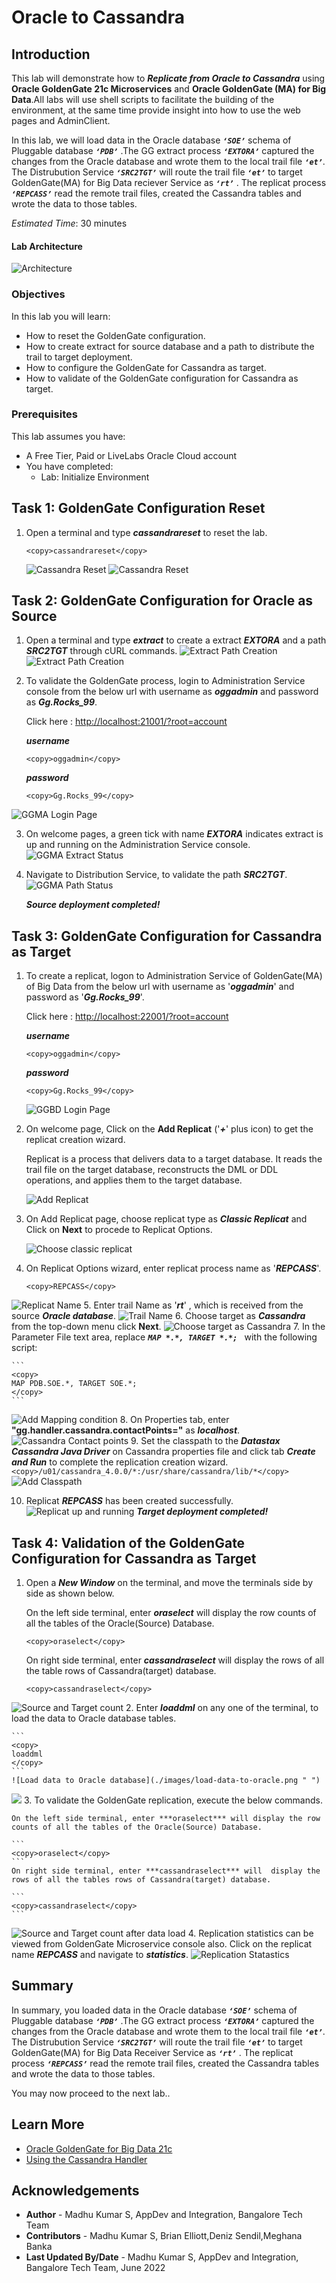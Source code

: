 #  Oracle to Cassandra

## Introduction

This lab will demonstrate how to  ***Replicate from  Oracle to Cassandra*** using **Oracle GoldenGate 21c Microservices** and **Oracle GoldenGate (MA) for Big Data**.All labs will use shell scripts to facilitate the building of the environment, at the same time provide insight into how to use the web pages and AdminClient.

In this lab, we will load data in the Oracle database ***`‘SOE’`*** schema of Pluggable database ***`‘PDB’`*** .The GG extract process ***`‘EXTORA’`*** captured the changes from the Oracle database and wrote them to the local trail file ***`‘et’`***. The Distrubution Service ***`‘SRC2TGT’`*** will route the trail file  ***`‘et’`*** to target GoldenGate(MA) for Big Data reciever Service as ***`‘rt’`*** . The replicat process ***`‘REPCASS’`*** read the remote trail files, created the Cassandra tables and wrote the data to those tables.

*Estimated Time*:  30 minutes

#### Lab Architecture

 ![Architecture](./images/architecture.png " ")

### Objectives
In this lab you will learn:
-  How to reset the GoldenGate configuration.
-  How to create extract for source database and a path to distribute the trail to target deployment.
-  How to configure the GoldenGate for Cassandra as target.
-  How to validate of the GoldenGate configuration for Cassandra as target.

### Prerequisites
This lab assumes you have:
- A Free Tier, Paid or LiveLabs Oracle Cloud account
- You have completed:
    - Lab: Initialize Environment

## Task 1: GoldenGate Configuration Reset

1.	Open  a terminal and type ***cassandrareset*** to reset the lab.

    ```
    <copy>cassandrareset</copy>
    ```
    ![Cassandra Reset](./images/cassandrareset-1.png " ")
    ![Cassandra Reset](./images/cassandrareset-2.png " ")

## Task 2: GoldenGate Configuration  for Oracle as Source
1.	Open  a terminal and type ***extract*** to create a extract ***EXTORA*** and a path ***SRC2TGT*** through cURL commands.
    ![Extract Path Creation](./images/extract.png " ")
    ![Extract Path Creation](./images/extract-path-creation.png " ")

2. To validate the GoldenGate process, login to Administration Service console from the below url with username as ***oggadmin*** and password as ***Gg.Rocks_99***.

    Click here : [http://localhost:21001/?root=account](http://localhost:21001/?root=account)


    ***username***

    ```
    <copy>oggadmin</copy>
    ```
    ***password***

    ```
    <copy>Gg.Rocks_99</copy>
    ```
![GGMA Login Page](./images/ggma-login-page.png " ")


3. On welcome pages, a green tick with name ***EXTORA*** indicates extract is up and running on the  Administration Service console.
        ![GGMA Extract Status](./images/ggma-extract-status.png " ")
4. Navigate to Distribution Service, to validate the path ***SRC2TGT***.
        ![GGMA Path Status](./images/ggma-path-status.png " ")

    ***Source deployment completed!***

## Task 3: GoldenGate Configuration  for Cassandra as Target
1. To create a replicat, logon to Administration Service of GoldenGate(MA) of Big Data from the below url with username as '***oggadmin***' and password as '***Gg.Rocks_99***'.

    Click here : [http://localhost:22001/?root=account](http://localhost:22001/?root=account)


    ***username***

    ```
    <copy>oggadmin</copy>
    ```
    ***password***

    ```
    <copy>Gg.Rocks_99</copy>
    ```

    ![GGBD Login Page](./images/ggbd-login-page.png " ")

2. On welcome page, Click on the **Add Replicat** ('***+***' plus icon) to get the replicat creation wizard.

    Replicat is a process that delivers data to a target database. It reads the trail file on the target database, reconstructs the DML or DDL operations, and applies them to the target database.

    ![Add Replicat](./images/add-replicat.png " ")

3. On Add Replicat page, choose replicat type as ***Classic Replicat*** and Click on **Next** to procede to Replicat Options.    

    ![Choose classic replicat](./images/choose-classic-replicat.png " ")
4. On Replicat Options wizard, enter replicat process name as '***REPCASS***'.

    ```
    <copy>REPCASS</copy>
    ```
![Replicat Name](./images/replicat-name.png " ")
5.  Enter trail Name as '***rt***' , which is received from the source ***Oracle database***.
![Trail Name](./images/trail-name.png " ")
6.  Choose target as ***Cassandra*** from the top-down menu click **Next**.
![Choose target as Cassandra](./images/choose-target-as-cassandra.png " ")
7. In the Parameter File text area, replace ***`MAP *.*, TARGET *.*; `*** with the following script:

    ```
    <copy>
    MAP PDB.SOE.*, TARGET SOE.*;
    </copy>
    ```
![Add Mapping condition](./images/add-mapping-condition.png " ")
8. On Properties tab, enter **"gg.handler.cassandra.contactPoints="** as ***localhost***.
![Cassandra Contact points](./images/cassandra-contactpoints.png " ")
9. Set the classpath to the ***Datastax Cassandra Java Driver*** on Cassandra properties file and click tab ***Create and Run*** to complete the replication creation wizard.
    ```
    <copy>/u01/cassandra_4.0.0/*:/usr/share/cassandra/lib/*</copy>
    ```
![Add Classpath](./images/add-classpath.png " ")

10. Replicat ***REPCASS*** has been created successfully.
![Replicat up and running](./images/replicat-up-and-running.png " ")
    ***Target deployment completed!***

## Task 4: Validation of the GoldenGate Configuration for Cassandra as Target

1. Open a ***New Window*** on the terminal, and move the terminals side by side as shown below.


    On the left side terminal, enter ***oraselect*** will display the row counts of all the tables of the Oracle(Source) Database.
    ```
    <copy>oraselect</copy>
    ```
    On right side terminal, enter ***cassandraselect*** will  display the rows of all the table rows of Cassandra(target) database.

    ```
    <copy>cassandraselect</copy>
    ```
![Source and Target count](./images/source-and-target-count.png " ")
2. Enter ***loaddml*** on any one of the terminal, to load the data to Oracle database tables.

    ```
    <copy>
    loaddml
    </copy>
    ```
    ![Load data to Oracle database](./images/load-data-to-oracle.png " ")
![](./images/lab4_18.png " ")
3. To validate the GoldenGate replication, execute the below commands.

    On the left side terminal, enter ***oraselect*** will display the row counts of all the tables of the Oracle(Source) Database.

    ```
    <copy>oraselect</copy>
    ```
    On right side terminal, enter ***cassandraselect*** will  display the rows of all the tables rows of Cassandra(target) database.

    ```
    <copy>cassandraselect</copy>
    ```
![Source and Target count after data load](./images/source-and-target-count-after-data-load.png " ")
4. Replication statistics can be viewed from GoldenGate Microservice console also. Click on the replicat name ***REPCASS*** and navigate to ***statistics***.
![Replication Statastics](./images/replication-statastics.png " ")


## Summary
In summary, you loaded data in the Oracle database ***`‘SOE’`*** schema of Pluggable database ***`‘PDB’`*** .The GG extract process ***`‘EXTORA’`*** captured the changes from the Oracle database and wrote them to the local trail file ***`‘et’`***. The Distrubution Service ***`‘SRC2TGT’`*** will route the trail file  ***`‘et’`*** to target GoldenGate(MA) for Big Data Receiver Service as ***`‘rt’`*** . The replicat process ***`‘REPCASS’`*** read the remote trail files, created the Cassandra tables and wrote the data to those tables.

You may now proceed to the next lab..

## Learn More

* [Oracle GoldenGate for Big Data 21c ](https://docs.Oracle.com/en/middleware/goldengate/big-data/21.1/index.html)
* [Using the Cassandra Handler ](https://docs.Oracle.com/en/middleware/goldengate/big-data/21.1/gadbd/using-cassandra-handler.html)
## Acknowledgements
* **Author** - Madhu Kumar S, AppDev and Integration, Bangalore Tech Team
* **Contributors** - Madhu Kumar S, Brian Elliott,Deniz Sendil,Meghana Banka
* **Last Updated By/Date** - Madhu Kumar S, AppDev and Integration, Bangalore Tech Team, June 2022
